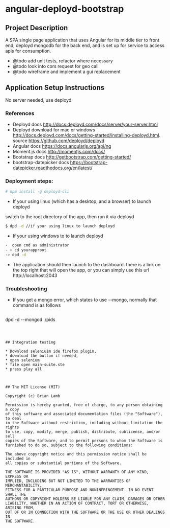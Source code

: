 
angular-deployd-bootstrap
=========================



## Project Description
 
A SPA single page application that uses Angular for its middle tier to front
end, deployd mongodb for the back end, and is set up for service to access apis
for consumption. 

* @todo add unit tests, refactor where necessary
* @todo look into cors request for geo call
* @todo wireframe and implement a gui replacement



## Application Setup Instructions

No server needed, use deployd

### References 
* Deployd docs http://docs.deployd.com/docs/server/your-server.html
* Deployd download for mac or windows http://docs.deployd.com/docs/getting-started/installing-deployd.html. source https://github.com/deployd/deployd
* Angular docs https://docs.angularjs.org/api/ng
* Moment.js docs http://momentjs.com/docs/
* Bootstrap docs http://getbootstrap.com/getting-started/
* bootstrap-datepicker docs https://bootstrap-datepicker.readthedocs.org/en/latest/



### Deployment steps:
  

 ```bash
 # npm install -g deployd-cli
 ```
 
* If your using linux (which has a desktop, and a browser)  to launch deployd

switch to the root directory of the app, then run it via deployd
 ```bash
$ dpd -d //if your using linux to launch deployd
 ```

 * If your using windows to to launch deployd
 
  ```bash
-  open cmd as administrator
- > cd yourapproot
-> dpd -d
 ```
 
* The application should then launch to the dashboard.  there is a link on the top right that will open the app, or you can simply use this url
http://localhost:2043

### Troubleshooting

* If you get a  mongo error, which states to use --mongo, normally that command is as follows
  ```bash
dpd -d --mongod ./pids
 ```

 
 
## Integration testing

* Download seleniuim ide firefox plugin, 
* download the button if needed, 
* open selenium
* file open main-suite.ste
* press play all



## The MIT License (MIT)

Copyright (c) Brian Lamb

Permission is hereby granted, free of charge, to any person obtaining a copy
of this software and associated documentation files (the "Software"), to deal
in the Software without restriction, including without limitation the rights
to use, copy, modify, merge, publish, distribute, sublicense, and/or sell
copies of the Software, and to permit persons to whom the Software is
furnished to do so, subject to the following conditions:

The above copyright notice and this permission notice shall be included in
all copies or substantial portions of the Software.

THE SOFTWARE IS PROVIDED "AS IS", WITHOUT WARRANTY OF ANY KIND, EXPRESS OR
IMPLIED, INCLUDING BUT NOT LIMITED TO THE WARRANTIES OF MERCHANTABILITY,
FITNESS FOR A PARTICULAR PURPOSE AND NONINFRINGEMENT. IN NO EVENT SHALL THE
AUTHORS OR COPYRIGHT HOLDERS BE LIABLE FOR ANY CLAIM, DAMAGES OR OTHER
LIABILITY, WHETHER IN AN ACTION OF CONTRACT, TORT OR OTHERWISE, ARISING FROM,
OUT OF OR IN CONNECTION WITH THE SOFTWARE OR THE USE OR OTHER DEALINGS IN
THE SOFTWARE.
